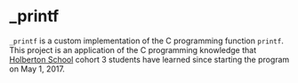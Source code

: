 # _printf
```_printf``` is a custom implementation of the C programming function ```printf```. This project is an application of the C programming knowledge that [Holberton School](https://www.holbertonschool.com/) cohort 3 students have learned since starting the program on May 1, 2017.

